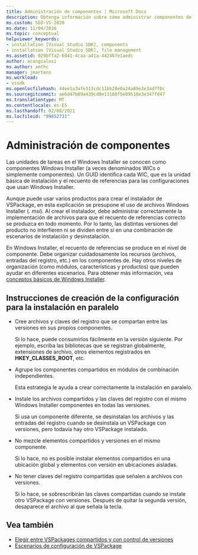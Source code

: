 ```yaml
---
title: Administración de componentes | Microsoft Docs
description: Obtenga información sobre cómo administrar componentes de Windows Installer al crear un instalador de VSPackage en Visual Studio.
ms.custom: SEO-VS-2020
ms.date: 11/04/2016
ms.topic: conceptual
helpviewer_keywords:
- installation [Visual Studio SDK], components
- installation [Visual Studio SDK], file management
ms.assetid: 029bffa2-6841-4caa-a41a-442467e1aedc
author: acangialosi
ms.author: anthc
manager: jmartens
ms.workload:
- vssdk
ms.openlocfilehash: 44ee1a3afe313cdc11bb28e0a24a89e3e3ad7f0c
ms.sourcegitcommit: ae6d47b09a439cd0e13180f5e89510e3e347fd47
ms.translationtype: MT
ms.contentlocale: es-ES
ms.lasthandoff: 02/08/2021
ms.locfileid: "99852731"
---
```

# <a name="component-management"></a>Administración de componentes
Las unidades de tareas en el Windows Installer se conocen como componentes Windows Installer (a veces denominados WICs o simplemente componentes). Un GUID identifica cada WIC, que es la unidad básica de instalación y el recuento de referencias para las configuraciones que usan Windows Installer.

 Aunque puede usar varios productos para crear el instalador de VSPackage, en esta explicación se presupone el uso de archivos Windows Installer (*. msi*). Al crear el instalador, debe administrar correctamente la implementación de archivos para que el recuento de referencias correcto se produzca en todo momento. Por lo tanto, las distintas versiones del producto no interfieren ni se dividen entre sí en una combinación de escenarios de instalación y desinstalación.

 En Windows Installer, el recuento de referencias se produce en el nivel de componente. Debe organizar cuidadosamente los recursos (archivos, entradas del registro, etc.) en los componentes de. Hay otros niveles de organización (como módulos, características y productos) que pueden ayudar en diferentes escenarios. Para obtener más información, vea [conceptos básicos de Windows Installer](../../extensibility/internals/windows-installer-basics.md).

## <a name="guidelines-of-authoring-setup-for-side-by-side-installation"></a>Instrucciones de creación de la configuración para la instalación en paralelo

- Cree archivos y claves del registro que se compartan entre las versiones en sus propios componentes.

     Si lo hace, puede consumirlos fácilmente en la versión siguiente. Por ejemplo, escriba las bibliotecas que se registran globalmente, extensiones de archivo, otros elementos registrados en **HKEY_CLASSES_ROOT**, etc.

- Agrupe los componentes compartidos en módulos de combinación independientes.

     Esta estrategia le ayuda a crear correctamente la instalación en paralelo.

- Instale los archivos compartidos y las claves del registro con el mismo Windows Installer componentes en todas las versiones.

     Si usa un componente diferente, se desinstalan los archivos y las entradas del registro cuando se desinstala un VSPackage con versiones, pero todavía hay otro VSPackage instalado.

- No mezcle elementos compartidos y versiones en el mismo componente.

     Si lo hace, no es posible instalar elementos compartidos en una ubicación global y elementos con versión en ubicaciones aisladas.

- No tener claves del registro compartidas que señalen a archivos con versiones.

     Si lo hace, se sobrescribirán las claves compartidas cuando se instale otro VSPackage con versiones. Después de quitar la segunda versión, desaparece el archivo al que señala la tecla.

## <a name="see-also"></a>Vea también
- [Elegir entre VSPackages compartidos y con control de versiones](../../extensibility/choosing-between-shared-and-versioned-vspackages.md)
- [Escenarios de configuración de VSPackage](../../extensibility/internals/vspackage-setup-scenarios.md)
